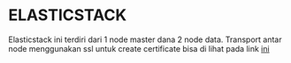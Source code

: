 # ELASTICSTACK


Elasticstack ini terdiri dari 1 node master dana 2 node data. Transport antar node menggunakan ssl untuk create certificate bisa di lihat pada link [ini](https://www.elastic.co/guide/en/elasticsearch/reference/current/security-basic-setup-https.html)

